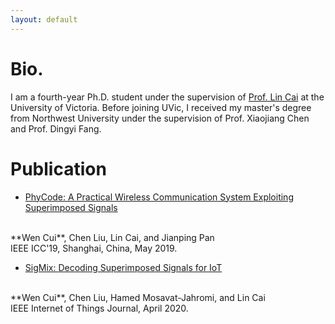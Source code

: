 ```yaml
---
layout: default
---
```


# Bio.

I am a fourth-year Ph.D. student under the supervision of
[Prof. Lin Cai]("https://www.ece.uvic.ca/~cai/")
at the University of Victoria. Before joining UVic, I received my master's degree from Northwest University under the
supervision of Prof. Xiaojiang Chen and Prof. Dingyi Fang.

# Publication

- [PhyCode: A Practical Wireless Communication System Exploiting Superimposed Signals](assets/pub/PhyCode.pdf)
<br>
**Wen Cui**, Chen Liu, Lin Cai, and Jianping Pan
<br>
IEEE ICC'19, Shanghai, China, May 2019.

* [SigMix: Decoding Superimposed Signals for IoT](assets/pub/SigMix.pdf)
<br>
**Wen Cui**, Chen Liu, Hamed Mosavat-Jahromi, and Lin Cai
<br>
IEEE Internet of Things Journal, April 2020.

